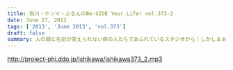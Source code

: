 ```yaml
---
title: 石川・ホンマ・ぶるんのBe-SIDE Your Life! vol.373-2
date: June 27, 2013
tags: ['2013', 'June 2013', 'vol.373']
draft: false
summary: 人の顔と名前が覚えられない病の人たちであふれているスタジオから！しかしまぁ、覚えられないですなぁ。ＮＡＭＡＥ
---
```


http://project-phi.ddo.jp/ishikawa/ishikawa373_2.mp3